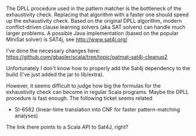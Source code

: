 The DPLL procedure used in the pattern matcher is the bottleneck of the exhaustivity check. Replacing that algorithm with a faster one should speed up the exhaustivity check.
Based on the original DPLL algorithm, modern conflict-driven clause learning solvers (aka SAT solvers) can handle much larger problems. A possible Java implementation (based on the popular MiniSat solver) is SAT4j, see http://www.sat4j.org/

I've done the necessary changes here:  
https://github.com/gbasler/scala/tree/topic/patmat-sat4j-cleanup2

Unfortunately I don't know how to properly add the Sat4j dependency to the build (I've just added the jar to lib/extra).

However, it seems difficult to judge how big the formulas for the exhaustivity check can become in regular Scala programs. Maybe the DPLL procedure is fast enough.
The following ticket seems related
- SI-6582 (linear-time translation into CNF for faster pattern-matching analyses)

The link there points to a Scala API to Sat4J, right?
